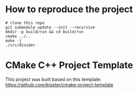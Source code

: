 # How to reproduce the project

```
# clone this repo
git submodule update --init --recursive
mkdir -p build/run && cd build/run
cmake ../..
make -j
./src/divider
```

# CMake C++ Project Template

This project was built based on this template: https://github.com/kigster/cmake-project-template
